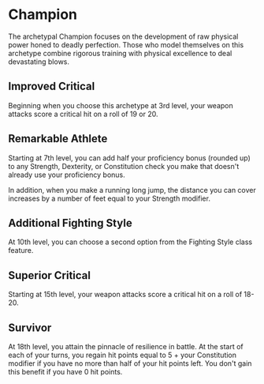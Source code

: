 # Champion

The archetypal Champion focuses on the development of raw physical power honed to deadly perfection. Those who model themselves on this archetype combine rigorous training with physical excellence to deal devastating blows.

## Improved Critical

Beginning when you choose this archetype at 3rd level, your weapon attacks score a critical hit on a roll of 19 or 20.

## Remarkable Athlete

Starting at 7th level, you can add half your proficiency bonus (rounded up) to any Strength, Dexterity, or Constitution check you make that doesn't already use your proficiency bonus.

In addition, when you make a running long jump, the distance you can cover increases by a number of feet equal to your Strength modifier.

## Additional Fighting Style

At 10th level, you can choose a second option from the Fighting Style class feature.

## Superior Critical

Starting at 15th level, your weapon attacks score a critical hit on a roll of 18-20.

## Survivor

At 18th level, you attain the pinnacle of resilience in battle. At the start of each of your turns, you regain hit points equal to 5 + your Constitution modifier if you have no more than half of your hit points left. You don't gain this benefit if you have 0 hit points.